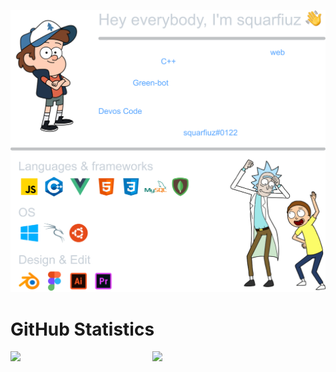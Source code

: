 ![squarfiuz's presentation](aboutme.png)

# GitHub Statistics

<img align="left" width="45%" src="https://github-readme-stats.vercel.app/api?username=squarfiuz&show_icons=true&hide_border=true&theme=tokyonight">
<img align="left" width="45%" src="https://github-readme-stats.vercel.app/api/top-langs?username=squarfiuz&show_icons=true&hide_border=true&theme=tokyonight&layout=compact">
